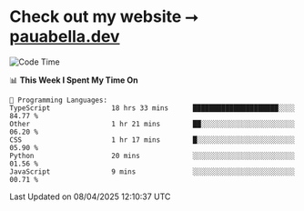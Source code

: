 # Check out my website ⭢ [pauabella.dev](https://pauabella.dev)

<!--START_SECTION:waka-->
![Code Time](http://img.shields.io/badge/Code%20Time-4%2C302%20hrs%2056%20mins-blue)

📊 **This Week I Spent My Time On** 

```text
💬 Programming Languages: 
TypeScript               18 hrs 33 mins      █████████████████████░░░░   84.77 % 
Other                    1 hr 21 mins        ██░░░░░░░░░░░░░░░░░░░░░░░   06.20 % 
CSS                      1 hr 17 mins        █░░░░░░░░░░░░░░░░░░░░░░░░   05.90 % 
Python                   20 mins             ░░░░░░░░░░░░░░░░░░░░░░░░░   01.56 % 
JavaScript               9 mins              ░░░░░░░░░░░░░░░░░░░░░░░░░   00.71 % 
```


 Last Updated on 08/04/2025 12:10:37 UTC
<!--END_SECTION:waka-->
